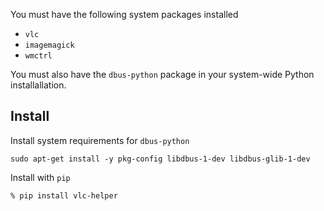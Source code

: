 You must have the following system packages installed

- `vlc`
- `imagemagick`
- `wmctrl`

You must also have the `dbus-python` package in your system-wide Python
installallation.

## Install

Install system requirements for `dbus-python`

```
sudo apt-get install -y pkg-config libdbus-1-dev libdbus-glib-1-dev
```

Install with `pip`

```
% pip install vlc-helper
```
